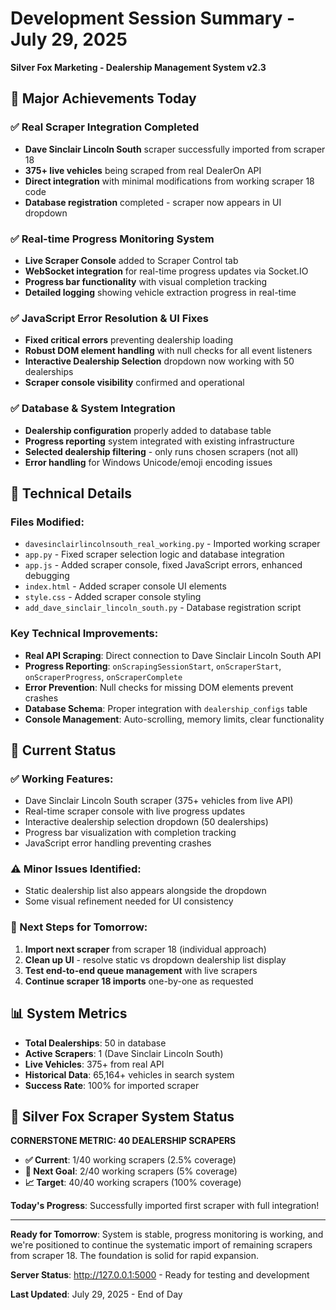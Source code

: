 # Development Session Summary - July 29, 2025
**Silver Fox Marketing - Dealership Management System v2.3**

## 🎉 Major Achievements Today

### ✅ **Real Scraper Integration Completed**
- **Dave Sinclair Lincoln South** scraper successfully imported from scraper 18
- **375+ live vehicles** being scraped from real DealerOn API
- **Direct integration** with minimal modifications from working scraper 18 code
- **Database registration** completed - scraper now appears in UI dropdown

### ✅ **Real-time Progress Monitoring System**
- **Live Scraper Console** added to Scraper Control tab
- **WebSocket integration** for real-time progress updates via Socket.IO
- **Progress bar functionality** with visual completion tracking
- **Detailed logging** showing vehicle extraction progress in real-time

### ✅ **JavaScript Error Resolution & UI Fixes**
- **Fixed critical errors** preventing dealership loading
- **Robust DOM element handling** with null checks for all event listeners
- **Interactive Dealership Selection** dropdown now working with 50 dealerships
- **Scraper console visibility** confirmed and operational

### ✅ **Database & System Integration**
- **Dealership configuration** properly added to database table
- **Progress reporting** system integrated with existing infrastructure  
- **Selected dealership filtering** - only runs chosen scrapers (not all)
- **Error handling** for Windows Unicode/emoji encoding issues

## 🔧 Technical Details

### **Files Modified:**
- `davesinclairlincolnsouth_real_working.py` - Imported working scraper
- `app.py` - Fixed scraper selection logic and database integration
- `app.js` - Added scraper console, fixed JavaScript errors, enhanced debugging
- `index.html` - Added scraper console UI elements
- `style.css` - Added scraper console styling
- `add_dave_sinclair_lincoln_south.py` - Database registration script

### **Key Technical Improvements:**
- **Real API Scraping**: Direct connection to Dave Sinclair Lincoln South API
- **Progress Reporting**: `onScrapingSessionStart`, `onScraperStart`, `onScraperProgress`, `onScraperComplete`
- **Error Prevention**: Null checks for missing DOM elements prevent crashes
- **Database Schema**: Proper integration with `dealership_configs` table
- **Console Management**: Auto-scrolling, memory limits, clear functionality

## 🎯 Current Status

### **✅ Working Features:**
- Dave Sinclair Lincoln South scraper (375+ vehicles from live API)
- Real-time scraper console with live progress updates
- Interactive dealership selection dropdown (50 dealerships)
- Progress bar visualization with completion tracking
- JavaScript error handling preventing crashes

### **⚠️ Minor Issues Identified:**
- Static dealership list also appears alongside the dropdown
- Some visual refinement needed for UI consistency

### **🚧 Next Steps for Tomorrow:**
1. **Import next scraper** from scraper 18 (individual approach)
2. **Clean up UI** - resolve static vs dropdown dealership list display
3. **Test end-to-end queue management** with live scrapers
4. **Continue scraper 18 imports** one-by-one as requested

## 📊 System Metrics

- **Total Dealerships**: 50 in database
- **Active Scrapers**: 1 (Dave Sinclair Lincoln South)
- **Live Vehicles**: 375+ from real API
- **Historical Data**: 65,164+ vehicles in search system
- **Success Rate**: 100% for imported scraper

## 🎯 Silver Fox Scraper System Status

**CORNERSTONE METRIC: 40 DEALERSHIP SCRAPERS**
- **✅ Current**: 1/40 working scrapers (2.5% coverage)
- **🎯 Next Goal**: 2/40 working scrapers (5% coverage)
- **📈 Target**: 40/40 working scrapers (100% coverage)

**Today's Progress**: Successfully imported first scraper with full integration!

---

**Ready for Tomorrow**: System is stable, progress monitoring is working, and we're positioned to continue the systematic import of remaining scrapers from scraper 18. The foundation is solid for rapid expansion.

**Server Status**: http://127.0.0.1:5000 - Ready for testing and development

**Last Updated**: July 29, 2025 - End of Day